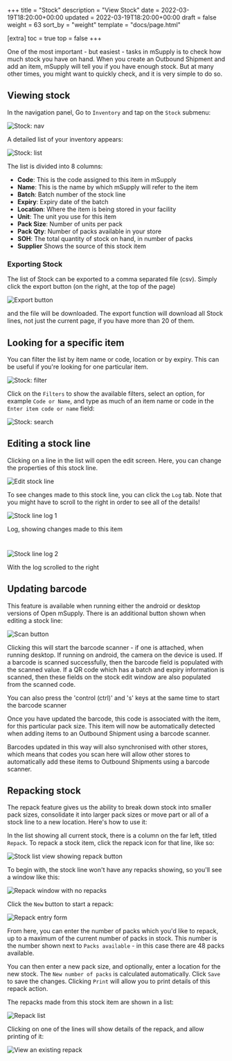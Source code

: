 +++
title = "Stock"
description = "View Stock"
date = 2022-03-19T18:20:00+00:00
updated = 2022-03-19T18:20:00+00:00
draft = false
weight = 63
sort_by = "weight"
template = "docs/page.html"

[extra]
toc = true
top = false
+++

One of the most important - but easiest - tasks in mSupply is to check how much stock you have on hand. When you create an Outbound Shipment and add an item, mSupply will tell you if you have enough stock. But at many other times, you might want to quickly check, and it is very simple to do so.

## Viewing stock

In the navigation panel, Go to `Inventory` and tap on the `Stock` submenu:

![Stock: nav](/docs/inventory/images/stock_gotostock.png)

A detailed list of your inventory appears:

![Stock: list](/docs/inventory/images/stock_viewstock.png)

The list is divided into 8 columns:

- **Code**: This is the code assigned to this item in mSupply
- **Name**: This is the name by which mSupply will refer to the item
- **Batch**: Batch number of the stock line
- **Expiry**: Expiry date of the batch
- **Location**: Where the item is being stored in your facility
- **Unit**: The unit you use for this item
- **Pack Size**: Number of units per pack
- **Pack Qty**: Number of packs available in your store
- **SOH**: The total quantity of stock on hand, in number of packs
- **Supplier** Shows the source of this stock item

### Exporting Stock

The list of Stock can be exported to a comma separated file (csv). Simply click the export button (on the right, at the top of the page)

![Export button](/docs/inventory/images/export.png)

and the file will be downloaded. The export function will download all Stock lines, not just the current page, if you have more than 20 of them.

## Looking for a specific item

You can filter the list by item name or code, location or by expiry. This can be useful if you're looking for one particular item.

![Stock: filter](/docs/inventory/images/stock_filter.png)

Click on the `Filters` to show the available filters, select an option, for example `Code or Name`, and type as much of an item name or code in the `Enter item code or name` field:

![Stock: search](/docs/inventory/images/stock_search.gif)

## Editing a stock line

Clicking on a line in the list will open the edit screen. Here, you can change the properties of this stock line.

![Edit stock line](/docs/inventory/images/stock_edit_line.png)

To see changes made to this stock line, you can click the `Log` tab. Note that you might have to scroll to the right in order to see all of the details!

![Stock line log 1](/docs/inventory/images/stock_line_edit_log_1.png)

<div class="imagetitle" style="margin-bottom: 40px;">Log, showing changes made to this item</div>

![Stock line log 2](/docs/inventory/images/stock_line_edit_log_2.png)

<div class="imagetitle">With the log scrolled to the right</div>

## Updating barcode

This feature is available when running either the android or desktop versions of Open mSupply.
There is an additional button shown when editing a stock line:

![Scan button](/docs/inventory/images/stock-line-edit-scan.png)

Clicking this will start the barcode scanner - if one is attached, when running desktop. If running on android, the camera on the device is used.
If a barcode is scanned successfully, then the barcode field is populated with the scanned value. If a QR code which has a batch and expiry information is scanned, then these fields on the stock edit window are also populated from the scanned code.

<div class="tip">You can also press the 'control (ctrl)' and 's' keys at the same time to start the barcode scanner</div>

Once you have updated the barcode, this code is associated with the item, for this particular pack size. This item will now be automatically detected when adding items to an Outbound Shipment using a barcode scanner.

Barcodes updated in this way will also synchronised with other stores, which means that codes you scan here will allow other stores to automatically add these items to Outbound Shipments using a barcode scanner.

## Repacking stock

The repack feature gives us the ability to break down stock into smaller pack sizes, consolidate it into larger pack sizes or move part or all of a stock line to a new location. Here's how to use it:

In the list showing all current stock, there is a column on the far left, titled `Repack`. To repack a stock item, click the repack icon for that line, like so:

![Stock list view showing repack button](/docs/inventory/images/stock-list-view-repack.png)

To begin with, the stock line won't have any repacks showing, so you'll see a window like this:

![Repack window with no repacks](/docs/inventory/images/repack-no-repacks.png)

Click the `New` button to start a repack:

![Repack entry form](/docs/inventory/images/repack-enter.png)

From here, you can enter the number of packs which you'd like to repack, up to a maximum of the current number of packs in stock. This number is the number shown next to `Packs available` - in this case there are 48 packs available.

You can then enter a new pack size, and optionally, enter a location for the new stock. The `New number of packs` is calculated automatically.
Click `Save` to save the changes. Clicking `Print` will allow you to print details of this repack action.

The repacks made from this stock item are shown in a list:

![Repack list](/docs/inventory/images/repack-list.png)

Clicking on one of the lines will show details of the repack, and allow printing of it:

![View an existing repack](/docs/inventory/images/repack-view.png)